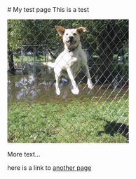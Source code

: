<link rel="stylesheet" href="style.css">
# My test page
This is a test

![katie photo](/images/katieJump1.jpg)

More text...

here is a link to [another page](another.md)
